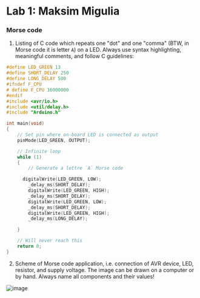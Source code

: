 # Lab 1: Maksim Migulia

### Morse code

1. Listing of C code which repeats one "dot" and one "comma" (BTW, in Morse code it is letter `A`) on a LED. Always use syntax highlighting, meaningful comments, and follow C guidelines:

```c
#define LED_GREEN 13  
#define SHORT_DELAY 250 
#define LONG_DELAY 500 
#ifndef F_CPU
# define F_CPU 16000000 
#endif
#include <avr/io.h>    
#include <util/delay.h> 
#include "Arduino.h"        

int main(void)
{
    // Set pin where on-board LED is connected as output
    pinMode(LED_GREEN, OUTPUT);

    // Infinite loop
    while (1)
    {
        // Generate a lettre `A` Morse code

      digitalWrite(LED_GREEN, LOW);
        _delay_ms(SHORT_DELAY);
        digitalWrite(LED_GREEN, HIGH);
        _delay_ms(SHORT_DELAY);
        digitalWrite(LED_GREEN, LOW);
        _delay_ms(SHORT_DELAY);
        digitalWrite(LED_GREEN, HIGH);
        _delay_ms(LONG_DELAY);

    }

    // Will never reach this
    return 0;
}
```

2. Scheme of Morse code application, i.e. connection of AVR device, LED, resistor, and supply voltage. The image can be drawn on a computer or by hand. Always name all components and their values!

![image](https://user-images.githubusercontent.com/99403646/193651481-118604da-09d6-40f4-919f-b21c7f8a4d47.png)


